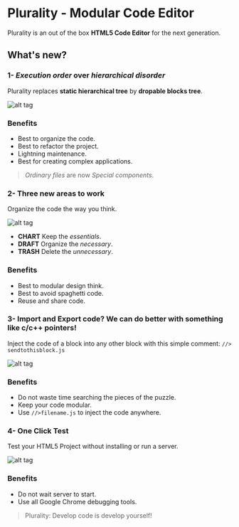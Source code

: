 # Plurality - Modular Code Editor

Plurality is an out of the box **HTML5 Code Editor** for the next generation.

## What's new?

### 1- *Execution order* over *hierarchical disorder*

Plurality replaces **static hierarchical tree** by **dropable blocks tree**. 

![alt tag](https://imgur.com/FVJjBxq.png)

### Benefits

- Best to organize the code.
- Best to refactor the project.
- Lightning maintenance.
- Best for creating complex applications.

> *Ordinary files* are now *Special components*.

### 2- Three new areas to work

Organize the code the way you think.

![alt tag](https://imgur.com/T0PQ0F6.png)

- **CHART** Keep the *essentials*.
- **DRAFT** Organize the *necessary*.
- **TRASH** Delete the *unnecessary*.

### Benefits

- Best to modular design think.
- Best to avoid spaghetti code.
- Reuse and share code.

### 3- Import and Export code? We can do better with something like **c/c++ pointers**!

Inject the code of a block into any other block with this simple comment: 
``` //> sendtothisblock.js ```

![alt tag](https://imgur.com/SfkKeq4.png)

### Benefits

- Do not waste time searching the pieces of the puzzle.
- Keep your code modular.
- Use ``` //>filename.js ``` to inject the code anywhere. 

### 4- One Click Test 

Test your HTML5 Project without installing or run a server.

![alt tag](https://imgur.com/ywA1Uya.png)

### Benefits

- Do not wait server to start.
- Use all Google Chrome debugging tools.


> Plurality: Develop code is develop yourself!
